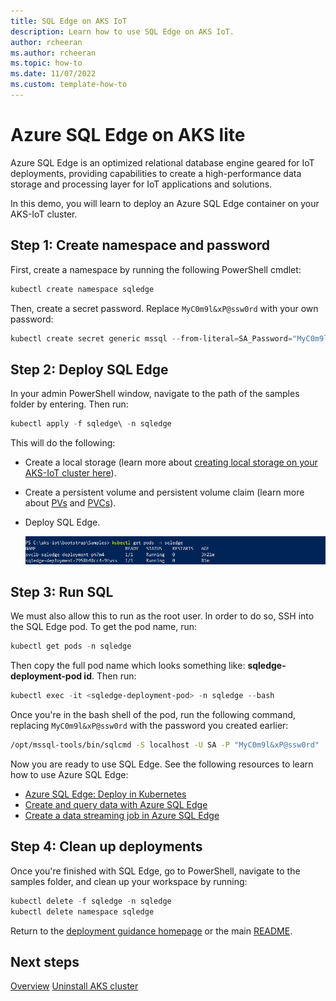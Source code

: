 ```yaml
---
title: SQL Edge on AKS IoT
description: Learn how to use SQL Edge on AKS IoT.
author: rcheeran
ms.author: rcheeran
ms.topic: how-to
ms.date: 11/07/2022
ms.custom: template-how-to
---
```


# Azure SQL Edge on AKS lite

Azure SQL Edge is an optimized relational database engine geared for IoT deployments, providing capabilities to create a high-performance data storage and processing layer for IoT applications and solutions.

In this demo, you will learn to deploy an Azure SQL Edge container on your AKS-IoT cluster.

## Step 1: Create namespace and password

First, create a namespace by running the following PowerShell cmdlet:

```powershell
kubectl create namespace sqledge
```

Then, create a secret password. Replace `MyC0m9l&xP@ssw0rd` with your own password:

```powershell
kubectl create secret generic mssql --from-literal=SA_Password="MyC0m9l&xP@ssw0rd" -n sqledge
```

## Step 2: Deploy SQL Edge

In your admin PowerShell window, navigate to the path of the samples folder by entering. Then run:

```powershell
kubectl apply -f sqledge\ -n sqledge
```

This will do the following:

- Create a local storage (learn more about [creating local storage on your AKS-IoT cluster here](/docs/additionalconfigs.md)).
- Create a persistent volume and persistent volume claim (learn more about [PVs](https://kubernetes.io/docs/tasks/configure-pod-container/configure-persistent-volume-storage/#create-a-persistentvolume) and [PVCs](https://kubernetes.io/docs/tasks/configure-pod-container/configure-persistent-volume-storage/#create-a-persistentvolumeclaim)).
- Deploy SQL Edge.

   ![Screenshot showing SQL Edge deployment.](media/aks-lite/sqledge-pods.png)

## Step 3: Run SQL

We must also allow this to run as the root user. In order to do so, SSH into the SQL Edge pod. To get the pod name, run:

```powershell
kubectl get pods -n sqledge
```

Then copy the full pod name which looks something like: **sqledge-deployment-pod id**. Then run:

```powershell
kubectl exec -it <sqledge-deployment-pod> -n sqledge --bash
```

Once you're in the bash shell of the pod, run the following command, replacing `MyC0m9l&xP@ssw0rd` with the password you created earlier:

```bash
/opt/mssql-tools/bin/sqlcmd -S localhost -U SA -P "MyC0m9l&xP@ssw0rd"
```

Now you are ready to use SQL Edge. See the following resources to learn how to use Azure SQL Edge:

- [Azure SQL Edge: Deploy in Kubernetes](/azure/azure-sql-edge/deploy-kubernetes)
- [Create and query data with Azure SQL Edge](/azure/azure-sql-edge/disconnected-deployment#create-and-query-data)
- [Create a data streaming job in Azure SQL Edge](/azure/azure-sql-edge/create-stream-analytics-job)

## Step 4: Clean up deployments

Once you're finished with SQL Edge, go to PowerShell, navigate to the samples folder, and clean up your workspace by running:

```powershell
kubectl delete -f sqledge -n sqledge
kubectl delete namespace sqledge
```

Return to the [deployment guidance homepage](/docs/AKS-IoT-Deployment-Guidance.md) or the main [README](/README.md).

## Next steps

[Overview](aks-lite-overview.md)
[Uninstall AKS cluster](aks-lite-howto-uninstall.md)
